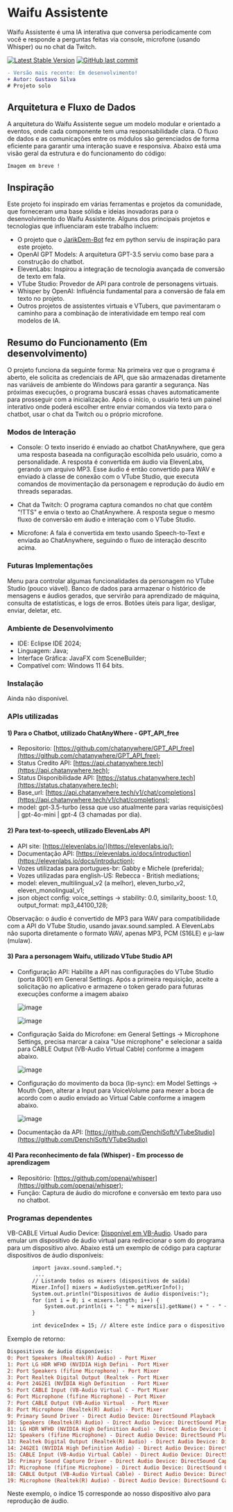 # Waifu Assistente
Waifu Assistente é uma IA interativa que conversa periodicamente com você e responde a perguntas feitas via console, microfone (usando Whisper) ou no chat da Twitch.

[![Latest Stable Version](https://img.shields.io/badge/version-v0.0.1-blue)](https://github.com/GustavoBorges13/waifu-assistant-javafx/releases)
[![GitHub last commit](https://img.shields.io/github/last-commit/GustavoBorges13/waifu-assistant-javafx)](https://github.com/GustavoBorges13/waifu-assistant-javafx/commits/main)
<!---[![Build Status](https://app.travis-ci.com/GustavoBorges13/RunBlocker.svg?branch=main)](https://app.travis-ci.com/GustavoBorges13/RunBlocker)-->

```diff
- Versão mais recente: Em desenvolvimento!
+ Autor: Gustavo Silva
# Projeto solo
```

## Arquitetura e Fluxo de Dados
A arquitetura do Waifu Assistente segue um modelo modular e orientado a eventos, onde cada componente tem uma responsabilidade clara. O fluxo de dados e as comunicações entre os módulos são gerenciados de forma eficiente para garantir uma interação suave e responsiva. Abaixo está uma visão geral da estrutura e do funcionamento do código:
```
Imagem em breve !
```

## Inspiração
Este projeto foi inspirado em várias ferramentas e projetos da comunidade, que forneceram uma base sólida e ideias inovadoras para o desenvolvimento do Waifu Assistente. Alguns dos principais projetos e tecnologias que influenciaram este trabalho incluem:
- O projeto que o [JarikDem-Bot](https://github.com/JarikDem-Bot/ai-waifu) fez em python serviu de inspiração para este projeto.
- OpenAI GPT Models: A arquitetura GPT-3.5 serviu como base para a construção do chatbot.
- ElevenLabs: Inspirou a integração de tecnologia avançada de conversão de texto em fala.
- VTube Studio: Provedor de API para controle de personagens virtuais.
- Whisper by OpenAI: Influência fundamental para a conversão de fala em texto no projeto.
- Outros projetos de assistentes virtuais e VTubers, que pavimentaram o caminho para a combinação de interatividade em tempo real com modelos de IA.

## Resumo do Funcionamento (Em desenvolvimento)
O projeto funciona da seguinte forma: Na primeira vez que o programa é aberto, ele solicita as credenciais de API, que são armazenadas diretamente nas variáveis de ambiente do Windows para garantir a segurança. Nas próximas execuções, o programa buscará essas chaves automaticamente para prosseguir com a inicialização. Após o início, o usuário terá um painel interativo onde poderá escolher entre enviar comandos via texto para o chatbot, usar o chat da Twitch ou o próprio microfone.

### Modos de Interação
- Console: O texto inserido é enviado ao chatbot ChatAnywhere, que gera uma resposta baseada na configuração escolhida pelo usuário, como a personalidade. A resposta é convertida em áudio via ElevenLabs, gerando um arquivo MP3. Esse áudio é então convertido para WAV e enviado à classe de conexão com o VTube Studio, que executa comandos de movimentação da personagem e reprodução do áudio em threads separadas.

- Chat da Twitch: O programa captura comandos no chat que contêm "!TTS" e envia o texto ao ChatAnywhere. A resposta segue o mesmo fluxo de conversão em áudio e interação com o VTube Studio.

- Microfone: A fala é convertida em texto usando Speech-to-Text e enviada ao ChatAnywhere, seguindo o fluxo de interação descrito acima.

### Futuras Implementações
Menu para controlar algumas funcionalidades da personagem no VTube Studio (pouco viável).
Banco de dados para armazenar o histórico de mensagens e áudios gerados, que servirão para aprendizado de máquina, consulta de estatísticas, e logs de erros.
Botões úteis para ligar, desligar, enviar, deletar, etc.

### Ambiente de Desenvolvimento
- IDE: Eclipse IDE 2024;
- Linguagem: Java;
- Interface Gráfica: JavaFX com SceneBuilder;
- Compatível com: Windows 11 64 bits.

### Instalação
Ainda não disponível.

### APIs utilizadas
#### 1) Para o Chatbot, utilizado ChatAnyWhere - GPT_API_free
- Repositorio: [https://github.com/chatanywhere/GPT_API_free](https://github.com/chatanywhere/GPT_API_free);
- Status Credito API: [https://api.chatanywhere.tech](https://api.chatanywhere.tech);
- Status Disponibilidade API: [https://status.chatanywhere.tech](https://status.chatanywhere.tech);
- Base_url: [https://api.chatanywhere.tech/v1/chat/completions](https://api.chatanywhere.tech/v1/chat/completions);
- model: gpt-3.5-turbo (essa que uso atualmente para varias requisições) | gpt-4o-mini | gpt-4 (3 chamadas por dia).

#### 2) Para text-to-speech, utilizado ElevenLabs API
- API site: [https://elevenlabs.io/](https://elevenlabs.io/);
- Documentação API: [https://elevenlabs.io/docs/introduction](https://elevenlabs.io/docs/introduction);
- Vozes utilizadas para portugues-br: Gabby e Michele (preferida);
- Vozes utilizadas para english-US: Rebecca - British mediations;
- model: eleven_multilingual_v2 (a melhor), eleven_turbo_v2, eleven_monolingual_v1;
- json object config: voice_settings -> stability: 0.0, similarity_boost: 1.0, output_format: mp3_44100_128;

Observação: o áudio é convertido de MP3 para WAV para compatibilidade com a API do VTube Studio, usando javax.sound.sampled. A ElevenLabs não suporta diretamente o formato WAV, apenas MP3, PCM (S16LE) e μ-law (mulaw).

#### 3) Para a personagem Waifu, utilizado VTube Studio API
- Configuração API: Habilite a API nas configurações do VTube Studio (porta 8001) em General Settings. Após a primeira requisição, aceite a solicitação no aplicativo e armazene o token gerado para futuras execuções conforme a imagem abaixo
  
  ![image](https://github.com/user-attachments/assets/04a2424f-9e5f-4325-abaf-11f6acf65c3f)

  ![image](https://github.com/user-attachments/assets/a614de5c-3f7f-4bcf-9b89-94107a8702b4)

- Configuração Saída do Microfone: em General Settings -> Microphone Settings, precisa marcar a caixa "Use microphone" e selecionar a saída para CABLE Output (VB-Audio Virtual Cable) conforme a imagem abaixo.
  
  ![image](https://github.com/user-attachments/assets/d2864f93-71d8-46e5-ac7c-aef4f418f1ba)

- Configuração do movimento da boca (lip-sync): em Model Settings -> Mouth Open, alterar a Input para VoiceVolume para mexer a boca de acordo com o audio enviado ao Virtual Cable conforme a imagem abaixo.

  ![image](https://github.com/user-attachments/assets/fb74a338-3b42-4834-849d-3382675888de)
 
- Documentação da API: [https://github.com/DenchiSoft/VTubeStudio](https://github.com/DenchiSoft/VTubeStudio)

#### 4) Para reconhecimento de fala (Whisper) - Em processo de aprendizagem
- Repositório: [https://github.com/openai/whisper](https://github.com/openai/whisper);
- Função: Captura de áudio do microfone e conversão em texto para uso no chatbot.
  
### Programas dependentes
VB-CABLE Virtual Audio Device: [Disponível em VB-Audio](https://vb-audio.com/Cable/). Usado para emular um dispositivo de áudio virtual para redirecionar o som do programa para um dispositivo alvo. Abaixo está um exemplo de código para capturar dispositivos de áudio disponíveis:
```diff
        import javax.sound.sampled.*;
         ...
        // Listando todos os mixers (dispositivos de saída)
        Mixer.Info[] mixers = AudioSystem.getMixerInfo();
        System.out.println("Dispositivos de áudio disponíveis:");
        for (int i = 0; i < mixers.length; i++) {
            System.out.println(i + ": " + mixers[i].getName() + " - " + mixers[i].getDescription());
        }

        int deviceIndex = 15; // Altere este índice para o dispositivo desejado
```
Exemplo de retorno:
```diff
Dispositivos de áudio disponíveis:
0: Port Speakers (Realtek(R) Audio) - Port Mixer
1: Port LG HDR WFHD (NVIDIA High Defini - Port Mixer
2: Port Speakers (fifine Microphone) - Port Mixer
3: Port Realtek Digital Output (Realtek - Port Mixer
4: Port 24G2E1 (NVIDIA High Definition  - Port Mixer
5: Port CABLE Input (VB-Audio Virtual C - Port Mixer
6: Port Microphone (fifine Microphone) - Port Mixer
7: Port CABLE Output (VB-Audio Virtual  - Port Mixer
8: Port Microphone (Realtek(R) Audio) - Port Mixer
9: Primary Sound Driver - Direct Audio Device: DirectSound Playback
10: Speakers (Realtek(R) Audio) - Direct Audio Device: DirectSound Playback
11: LG HDR WFHD (NVIDIA High Definition Audio) - Direct Audio Device: DirectSound Playback
12: Speakers (fifine Microphone) - Direct Audio Device: DirectSound Playback
13: Realtek Digital Output (Realtek(R) Audio) - Direct Audio Device: DirectSound Playback
14: 24G2E1 (NVIDIA High Definition Audio) - Direct Audio Device: DirectSound Playback
15: CABLE Input (VB-Audio Virtual Cable) - Direct Audio Device: DirectSound Playback
16: Primary Sound Capture Driver - Direct Audio Device: DirectSound Capture
17: Microphone (fifine Microphone) - Direct Audio Device: DirectSound Capture
18: CABLE Output (VB-Audio Virtual Cable) - Direct Audio Device: DirectSound Capture
19: Microphone (Realtek(R) Audio) - Direct Audio Device: DirectSound Capture
```
Neste exemplo, o índice 15 corresponde ao nosso dispositivo alvo para reprodução de áudio.
